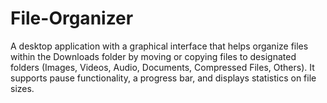 # File-Organizer
A desktop application with a graphical interface that helps organize files within the Downloads folder by moving or copying files to designated folders (Images, Videos, Audio, Documents, Compressed Files, Others). It supports pause functionality, a progress bar, and displays statistics on file sizes.
